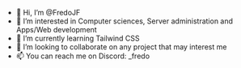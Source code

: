 - 👋 Hi, I’m @FredoJF
- 👀 I’m interested in Computer sciences, Server administration and Apps/Web development
- 🌱 I’m currently learning Tailwind CSS
- 💞️ I’m looking to collaborate on any project that may interest me
- 📫 You can reach me on Discord: _fredo

<!---
FredoJF/FredoJF is a ✨ special ✨ repository because its `README.md` (this file) appears on your GitHub profile.
You can click the Preview link to take a look at your changes.
--->
